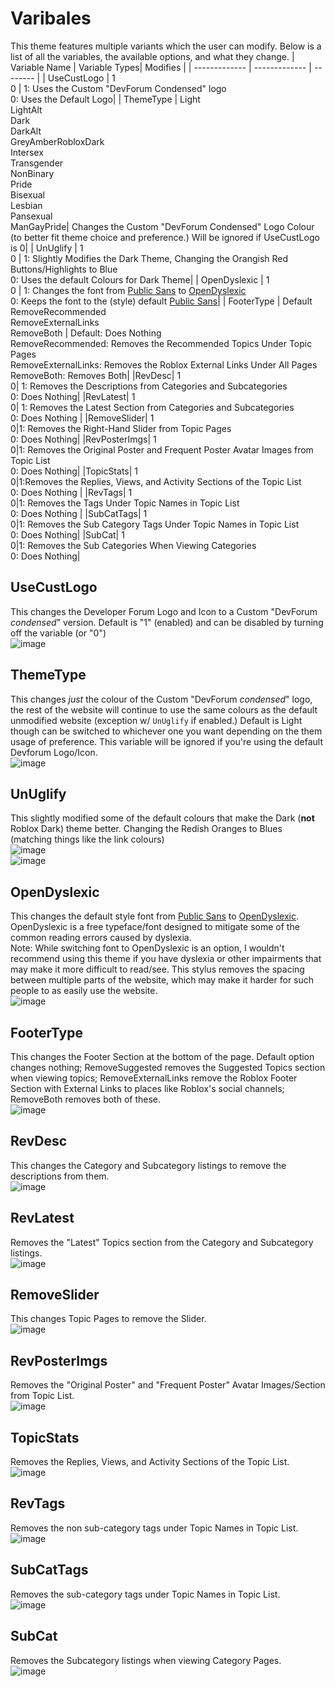 # Varibales
This theme features multiple variants which the user can modify. Below is a list of all the variables, the available options, and what they change.
| Variable Name | Variable Types| Modifies |
| ------------- | ------------- | -------- |
| UseCustLogo   | 1<br>0        | 1: Uses the Custom "DevForum Condensed" logo<br>0: Uses the Default Logo|
| ThemeType     | Light<br>LightAlt<br>Dark<br>DarkAlt<br>GreyAmber<by>RobloxDark<br>Intersex<br>Transgender<br>NonBinary<br>Pride<br>Bisexual<br>Lesbian<br>Pansexual<br>ManGayPride| Changes the Custom "DevForum Condensed" Logo Colour (to better fit theme choice and preference.) Will be ignored if UseCustLogo is 0|
| UnUglify | 1<br>0 | 1: Slightly Modifies the Dark Theme, Changing the Orangish Red Buttons/Highlights to Blue<br>0: Uses the default Colours for Dark Theme| 
| OpenDyslexic | 1<br>0 | 1: Changes the font from [Public Sans](https://fonts.google.com/specimen/Public+Sans) to [OpenDyslexic](https://opendyslexic.org)<br>0: Keeps the font to the (style) default [Public Sans](https://fonts.google.com/specimen/Public+Sans)|
| FooterType | Default<br>RemoveRecommended<br>RemoveExternalLinks<br>RemoveBoth | Default: Does Nothing<br>RemoveRecommended: Removes the Recommended Topics Under Topic Pages<br>RemoveExternalLinks: Removes the Roblox External Links Under All Pages<br>RemoveBoth: Removes Both|
|RevDesc| 1<br>0| 1: Removes the Descriptions from Categories and Subcategories<br>0: Does Nothing|
|RevLatest| 1<br>0| 1: Removes the Latest Section from Categories and Subcategories<br>0: Does Nothing |
|RemoveSlider| 1<br>0|1: Removes the Right-Hand Slider from Topic Pages<br>0: Does Nothing|
|RevPosterImgs| 1<br>0|1: Removes the Original Poster and Frequent Poster Avatar Images from Topic List<br>0: Does Nothing|
|TopicStats| 1<br>0|1:Removes the Replies, Views, and Activity Sections of the Topic List<br>0: Does Nothing |
|RevTags| 1<br>0|1: Removes the Tags Under Topic Names in Topic List<br>0: Does Nothing |
|SubCatTags| 1<br>0|1: Removes the Sub Category Tags Under Topic Names in Topic List<br>0: Does Nothing|
|SubCat| 1<br>0|1: Removes the Sub Categories When Viewing Categories<br>0: Does Nothing|

## UseCustLogo
This changes the Developer Forum Logo and Icon to a Custom "DevForum _condensed_" version. Default is "1" (enabled) and can be disabled by turning off the variable (or "0")<br>
![image](https://github.com/ThatOneUnoriginal/DevForum-Condensed/assets/70731807/30027004-61a9-4315-af98-2f93258300ea)

## ThemeType
This changes _just_ the colour of the Custom "DevForum _condensed_" logo, the rest of the website will continue to use the same colours as the default unmodified website (exception w/ ``UnUglify`` if enabled.) Default is Light though can be switched to whichever one you want depending on the them usage of preference. This variable will be ignored if you're using the default Devforum Logo/Icon.<br>
![image](https://github.com/ThatOneUnoriginal/DevForum-Condensed/assets/70731807/992f4618-c655-4ea0-bcdb-2afa738be58a)

## UnUglify
This slightly modified some of the default colours that make the Dark (__not__ Roblox Dark) theme better. Changing the Redish Oranges to Blues (matching things like the link colours)<br>
![image](https://github.com/ThatOneUnoriginal/DevForum-Condensed/assets/70731807/1574d3fc-8560-467a-b8e5-5fd54aac2967)
<br>
![image](https://github.com/ThatOneUnoriginal/DevForum-Condensed/assets/70731807/cfc3bb7c-4af6-456d-ab27-c5ead95a59a3)

## OpenDyslexic
This changes the default style font from [Public Sans](https://fonts.google.com/specimen/Public+Sans) to [OpenDyslexic](https://opendyslexic.org). OpenDyslexic is a free typeface/font designed to mitigate some of the common reading errors caused by dyslexia.<br>
Note: While switching font to OpenDyslexic is an option, I wouldn't recommend using this theme if you have dyslexia or other impairments that may make it more difficult to read/see. This stylus removes the spacing between multiple parts of the website, which may make it harder for such people to as easily use the website.<br>
![image](https://github.com/ThatOneUnoriginal/DevForum-Condensed/assets/70731807/bd74e43f-2bf2-4793-a5d4-d08e5e8f4a5d)

## FooterType
This changes the Footer Section at the bottom of the page. Default option changes nothing; RemoveSuggested removes the Suggested Topics section when viewing topics; RemoveExternalLinks remove the Roblox Footer Section with External Links to places like Roblox's social channels; RemoveBoth removes both of these.<br>
![image](https://github.com/ThatOneUnoriginal/DevForum-Condensed/assets/70731807/f067efb6-6feb-4598-96ad-1a5a288e9c1c)

## RevDesc 
This changes the Category and Subcategory listings to remove the descriptions from them.<br>
![image](https://github.com/ThatOneUnoriginal/DevForum-Condensed/assets/70731807/1eac826e-03dc-4099-95a7-737fafcbeea1)

## RevLatest
Removes the "Latest" Topics section from the Category and Subcategory listings.<br>
![image](https://github.com/ThatOneUnoriginal/DevForum-Condensed/assets/70731807/8ba1fb57-58c6-49c0-9dd7-ba2b5b66fe84)

## RemoveSlider
This changes Topic Pages to remove the Slider.<br>
![image](https://github.com/ThatOneUnoriginal/DevForum-Condensed/assets/70731807/f5d9175d-bc78-4a86-b967-9ccd4b90ed3e)

## RevPosterImgs
Removes the "Original Poster" and "Frequent Poster" Avatar Images/Section from Topic List.<br>
![image](https://github.com/ThatOneUnoriginal/DevForum-Condensed/assets/70731807/168f1f97-1087-4ba5-a2c2-af93a3c12155)

## TopicStats
Removes the Replies, Views, and Activity Sections of the Topic List.<br>
![image](https://github.com/ThatOneUnoriginal/DevForum-Condensed/assets/70731807/659b2684-638c-4df2-8922-372f6b34bfde)

## RevTags
Removes the non sub-category tags under Topic Names in Topic List.<br>
![image](https://github.com/ThatOneUnoriginal/DevForum-Condensed/assets/70731807/75e7dfe6-63af-4ae7-b51f-1dfac16b3936)

## SubCatTags
Removes the sub-category tags under Topic Names in Topic List.<br>
![image](https://github.com/ThatOneUnoriginal/DevForum-Condensed/assets/70731807/5d1c73e4-eeb5-480b-85f7-721f70ebd029)

## SubCat
Removes the Subcategory listings when viewing Category Pages.<br>
![image](https://github.com/ThatOneUnoriginal/DevForum-Condensed/assets/70731807/3cdf5887-679f-4f33-915d-def6b2d996b0)

